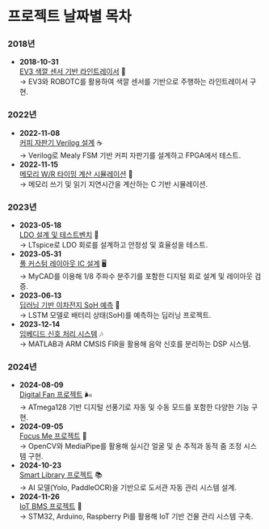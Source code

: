 # 프로젝트 날짜별 목차

### 2018년
- **2018-10-31**  
  [EV3 색깔 센서 기반 라인트레이서](https://github.com/radon99/radon99.github.io/tree/main/projects/LineTracer) 🚗  
  → EV3와 ROBOTC를 활용하여 색깔 센서를 기반으로 주행하는 라인트레이서 구현.

### 2022년
- **2022-11-08**  
  [커피 자판기 Verilog 설계](https://github.com/radon99/radon99.github.io/tree/main/projects/CoffeeMachine) ☕  
  → Verilog로 Mealy FSM 기반 커피 자판기를 설계하고 FPGA에서 테스트.  
- **2022-11-15**  
  [메모리 W/R 타이밍 계산 시뮬레이션](https://github.com/radon99/radon99.github.io/tree/main/projects/MemoryWRTimingCalculation) 💾  
  → 메모리 쓰기 및 읽기 지연시간을 계산하는 C 기반 시뮬레이션.

### 2023년
- **2023-05-18**  
  [LDO 설계 및 테스트벤치](https://github.com/radon99/radon99.github.io/tree/main/projects/LowDropoutRegulator) 🔋  
  → LTspice로 LDO 회로를 설계하고 안정성 및 효율성을 테스트.  
- **2023-05-31**  
  [풀 커스텀 레이아웃 IC 설계](https://github.com/radon99/radon99.github.io/tree/main/projects/FullCustomLayout) 🖥️  
  → MyCAD를 이용해 1/8 주파수 분주기를 포함한 디지털 회로 설계 및 레이아웃 검증.  
- **2023-06-13**  
  [딥러닝 기반 이차전지 SoH 예측](https://github.com/radon99/radon99.github.io/tree/main/projects/SoHEstimation) 🤖  
  → LSTM 모델로 배터리 상태(SoH)를 예측하는 딥러닝 프로젝트.  
- **2023-12-14**  
  [임베디드 신호 처리 시스템](https://github.com/radon99/radon99.github.io/tree/main/projects/SignalProcessing) 🎶  
  → MATLAB과 ARM CMSIS FIR을 활용해 음악 신호를 분리하는 DSP 시스템.  

### 2024년
- **2024-08-09**  
  [Digital Fan 프로젝트](https://github.com/radon99/radon99.github.io/tree/main/projects/DigitalFan) 🌬️  
  → ATmega128 기반 디지털 선풍기로 자동 및 수동 모드를 포함한 다양한 기능 구현.  
- **2024-09-05**  
  [Focus Me 프로젝트](https://github.com/radon99/radon99.github.io/tree/main/projects/FocusMe) 👀  
  → OpenCV와 MediaPipe를 활용해 실시간 얼굴 및 손 추적과 동적 줌 조정 시스템 구현.  
- **2024-10-23**  
  [Smart Library 프로젝트](https://github.com/radon99/radon99.github.io/tree/main/projects/SmartLibrary) 📚  
  → AI 모델(Yolo, PaddleOCR)을 기반으로 도서관 자동 관리 시스템 설계.  
- **2024-11-26**  
  [IoT BMS 프로젝트](https://github.com/radon99/radon99.github.io/tree/main/projects/BuildingManagement) 🏢  
  → STM32, Arduino, Raspberry Pi를 활용해 IoT 기반 건물 관리 시스템 구축.
